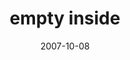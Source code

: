 ---
layout: base.njk
title : 'empty inside' 
view_title : 'empty inside' 
year : '2007' 
date : '2007-10-08' 
img_file : '/drawing/emptyinside.png' 
html_file : 'emptyinside' 
next_html : 'whyareyougone.html' 
year_order : '187' 
permalink : "title/{{html_file}}.html"
---